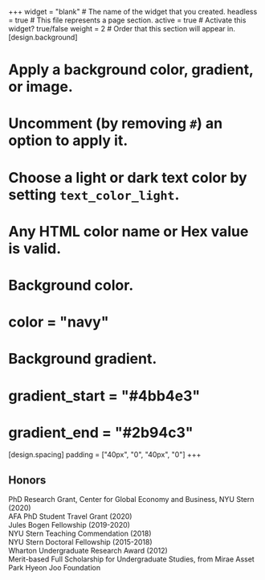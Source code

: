 +++
widget = "blank"  # The name of the widget that you created.
headless = true  # This file represents a page section.
active = true  # Activate this widget? true/false
weight = 2  # Order that this section will appear in.
[design.background]
  # Apply a background color, gradient, or image.
  #   Uncomment (by removing `#`) an option to apply it.
  #   Choose a light or dark text color by setting `text_color_light`.
  #   Any HTML color name or Hex value is valid.

  # Background color.
  # color = "navy"
  
  # Background gradient.
  # gradient_start = "#4bb4e3"
  # gradient_end = "#2b94c3"
  
[design.spacing]
  padding = ["40px", "0", "40px", "0"]
+++

## **Honors**
PhD Research Grant, Center for Global Economy and Business, NYU Stern (2020)  
AFA PhD Student Travel Grant (2020)  
Jules Bogen Fellowship (2019-2020)  
NYU Stern Teaching Commendation (2018)  
NYU Stern Doctoral Fellowship (2015-2018)  
Wharton Undergraduate Research Award (2012)   
Merit-based Full Scholarship for Undergraduate Studies, from Mirae Asset Park Hyeon Joo Foundation  
